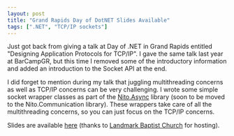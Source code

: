 ```yaml
---
layout: post
title: "Grand Rapids Day of DotNET Slides Available"
tags: [".NET", "TCP/IP sockets"]
---
```



Just got back from giving a talk at Day of .NET in Grand Rapids entitled "Designing Application Protocols for TCP/IP". I gave the same talk last year at BarCampGR, but this time I removed some of the introductory information and added an introduction to the Socket API at the end.





I did forget to mention during my talk that juggling multithreading concerns as well as TCP/IP concerns can be very challenging. I wrote some simple socket wrapper classes as part of the [Nito.Async](http://nitoasync.codeplex.com/) library (soon to be moved to the Nito.Communication library). These wrappers take care of all the multithreading concerns, so you can just focus on the TCP/IP concerns.





Slides are available [here](http://www.landmarkbaptist.ws/misc/Designing%20Application%20Protocols%20for%20TCPIP.pptx) (thanks to [Landmark Baptist Church](http://www.landmarkbaptist.ws/) for hosting).

